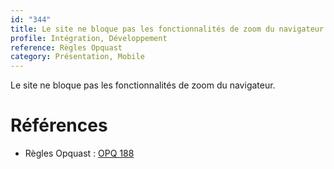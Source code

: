 ```yaml
---
id: "344"
title: Le site ne bloque pas les fonctionnalités de zoom du navigateur.
profile: Intégration, Développement
reference: Règles Opquast
category: Présentation, Mobile
---
```


Le site ne bloque pas les fonctionnalités de zoom du navigateur.

# Références

*   Règles Opquast : [OPQ 188](https://checklists.opquast.com/fr/assurance-qualite-web/le-site-ne-bloque-pas-les-fonctionnalites-de-zoom-du-navigateur)
